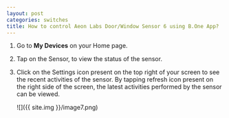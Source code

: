 ```yaml
---
layout: post
categories: switches
title: How to control Aeon Labs Door/Window Sensor 6 using B.One App?
---
```


1. Go to **My Devices** on your Home page.

2. Tap on the Sensor, to view the status of the sensor.

3. Click on the Settings icon present on the top right of your screen to see the recent activities of the sensor. By tapping refresh icon present on the right side of the screen, the latest activities performed by the sensor can be viewed.

    ![]({{ site.img }}/image7.png)